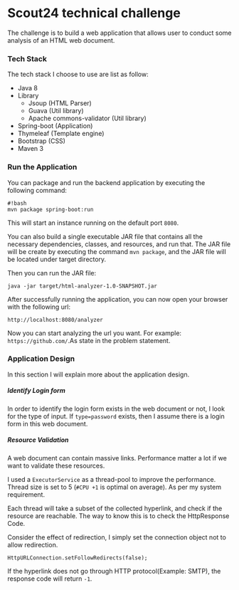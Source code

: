 # Scout24 technical challenge

The challenge is to build a web application that allows user to conduct some analysis of an HTML web document.


### Tech Stack
The tech stack I choose to use are list as follow:
* Java 8
* Library
  * Jsoup (HTML Parser)
  * Guava (Util library)
  * Apache commons-validator (Util library)
* Spring-boot (Application)
* Thymeleaf (Template engine)
* Bootstrap (CSS)
* Maven 3

### Run the Application

You can package and run the backend application by executing the following command:

```
#!bash
mvn package spring-boot:run
```

This will start an instance running on the default port `8080`.

You can also build a single executable JAR file that contains all the necessary dependencies, classes, and resources, and run that.
The JAR file will be create by executing the command `mvn package`, and the JAR file will be located under target directory.

Then you can run the JAR file:
```
java -jar target/html-analyzer-1.0-SNAPSHOT.jar
```

After successfully running the application, you can now open your browser with the following url:
 ```
 http://localhost:8080/analyzer
 ```

 Now you can start analyzing the url you want. For example: `https://github.com/`.As state in the problem statement.

### Application Design

In this section I will explain more about the application design. 

##### Identify Login form
In order to identify the login form exists in the web document or not, I look for the type of input. 
If `type=password` exists, then I assume there is a login form in this web document.  

##### Resource Validation
A web document can contain massive links. 
Performance matter a lot if we want to validate these resources.
  
I used a `ExecutorService` as a thread-pool to improve the performance. 
Thread size is set to 5 (`#CPU +1` is optimal on average). As per my system requirement.
      
Each thread will take a subset of the collected hyperlink, and check if the resource are reachable.
The way to know this is to check the HttpResponse Code.

Consider the effect of redirection, I simply set the connection object not to allow redirection.   

```
HttpURLConnection.setFollowRedirects(false);
```

If the hyperlink does not go through HTTP protocol(Example: SMTP), the response code will return `-1`.
  
  

